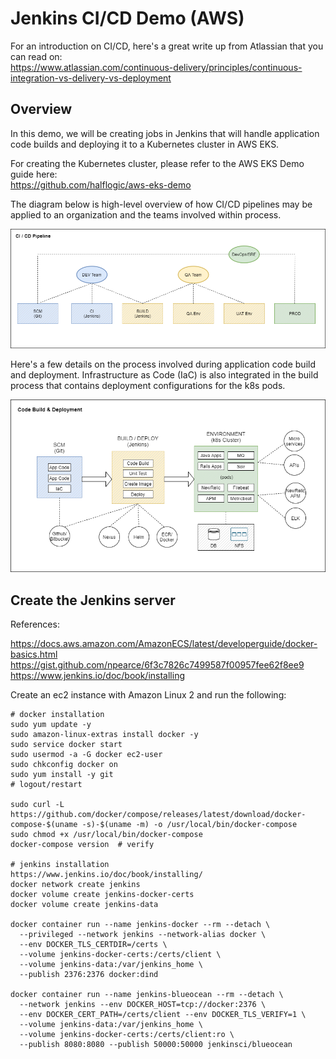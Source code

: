# Jenkins CI/CD Demo (AWS)

For an introduction on CI/CD, here's a great write up from Atlassian that you can read on:\
https://www.atlassian.com/continuous-delivery/principles/continuous-integration-vs-delivery-vs-deployment

## Overview

In this demo, we will be creating jobs in Jenkins that will handle application code builds and deploying it to a Kubernetes cluster in AWS EKS. 

For creating the Kubernetes cluster, please refer to the AWS EKS Demo guide here:\
https://github.com/halflogic/aws-eks-demo

The diagram below is high-level overview of how CI/CD pipelines may be applied to an organization and the teams involved within process.

<img src="images/cicd.png" width="700" height="">

Here's a few details on the process involved during application code build and deployment. Infrastructure as Code (IaC) is also integrated in the build process that contains deployment configurations for the k8s pods.

<img src="images/build-deploy.png" width="700" height="">

## Create the Jenkins server

References:

https://docs.aws.amazon.com/AmazonECS/latest/developerguide/docker-basics.html \
https://gist.github.com/npearce/6f3c7826c7499587f00957fee62f8ee9 \
https://www.jenkins.io/doc/book/installing

Create an ec2 instance with Amazon Linux 2 and run the following:

```
# docker installation
sudo yum update -y
sudo amazon-linux-extras install docker -y
sudo service docker start
sudo usermod -a -G docker ec2-user
sudo chkconfig docker on
sudo yum install -y git
# logout/restart

sudo curl -L https://github.com/docker/compose/releases/latest/download/docker-compose-$(uname -s)-$(uname -m) -o /usr/local/bin/docker-compose
sudo chmod +x /usr/local/bin/docker-compose
docker-compose version  # verify

# jenkins installation
https://www.jenkins.io/doc/book/installing/
docker network create jenkins
docker volume create jenkins-docker-certs
docker volume create jenkins-data

docker container run --name jenkins-docker --rm --detach \
  --privileged --network jenkins --network-alias docker \
  --env DOCKER_TLS_CERTDIR=/certs \
  --volume jenkins-docker-certs:/certs/client \
  --volume jenkins-data:/var/jenkins_home \
  --publish 2376:2376 docker:dind
  
docker container run --name jenkins-blueocean --rm --detach \
  --network jenkins --env DOCKER_HOST=tcp://docker:2376 \
  --env DOCKER_CERT_PATH=/certs/client --env DOCKER_TLS_VERIFY=1 \
  --volume jenkins-data:/var/jenkins_home \
  --volume jenkins-docker-certs:/certs/client:ro \
  --publish 8080:8080 --publish 50000:50000 jenkinsci/blueocean  
```



